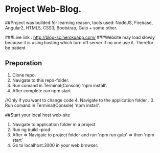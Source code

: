 # Project Web-Blog.

##Project was builded for learning reason, tools used: NodeJS, Firebase, Angular2, HTML5, CSS3, Bootstrap, Gulp + some other. 

###Live link : http://blog-sc.herokuapp.com/
###Website may load slowly because it is using hosting which turn off server if no one use it. Therefor be patient 

## Preporation 
1. Clone repo.
2. Navigate to this repo-folder.
3. Run comand in Terminal(Console) 'npm install'.
4. After complete run npm start

//Only if you want to change code
4. Navigate to the application folder .
3. Run comand in Terminal(Console) 'npm install'.

##Start your local host web-site
1. Navigate to application folder in a project
2. Run ng build -prod 
3. After => Navigate to project folder and run 'npm run gulp' => then  'npm start'
4. Go to localhost:3000 in your web browser.
